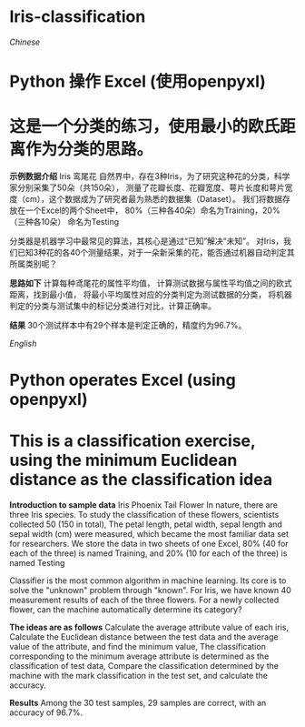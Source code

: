 # Iris-classification

*Chinese*

# Python 操作 Excel (使用openpyxl)
# 这是一个分类的练习，使用最小的欧氏距离作为分类的思路。

**示例数据介绍**
Iris 鸾尾花
自然界中，存在3种Iris，为了研究这种花的分类，科学家分别采集了50朵（共150朵），
测量了花瓣长度、花瓣宽度、萼片长度和萼片宽度（cm），这个数据成为了研究者最为熟悉的数据集（Dataset）。
我们将数据存放在一个Excel的两个Sheet中，
80%（三种各40朵）命名为Training，20%（三种各10朵） 命名为Testing

分类器是机器学习中最常见的算法，其核心是通过“已知”解决“未知”。
对Iris，我们已知3种花的各40个测量结果，对于一朵新采集的花，能否通过机器自动判定其所属类别呢？



**思路如下**
计算每种鸢尾花的属性平均值，
计算测试数据与属性平均值之间的欧式距离，找到最小值，
将最小平均属性对应的分类判定为测试数据的分类，
将机器判定的分类与测试集中的标记分类进行对比，计算正确率。

**结果**
30个测试样本中有29个样本是判定正确的，精度约为96.7%。


*English*

# Python operates Excel (using openpyxl)
# This is a classification exercise, using the minimum Euclidean distance as the classification idea

**Introduction to sample data**
Iris Phoenix Tail Flower
In nature, there are three Iris species. To study the classification of these flowers, scientists collected 50 (150 in total),
The petal length, petal width, sepal length and sepal width (cm) were measured, which became the most familiar data set for researchers.
We store the data in two sheets of one Excel,
80% (40 for each of the three) is named Training, and 20% (10 for each of the three) is named Testing

Classifier is the most common algorithm in machine learning. Its core is to solve the "unknown" problem through "known".
For Iris, we have known 40 measurement results of each of the three flowers. For a newly collected flower, can the machine automatically determine its category?



**The ideas are as follows**
Calculate the average attribute value of each iris,
Calculate the Euclidean distance between the test data and the average value of the attribute, and find the minimum value,
The classification corresponding to the minimum average attribute is determined as the classification of test data,
Compare the classification determined by the machine with the mark classification in the test set, and calculate the accuracy.


**Results**
Among the 30 test samples, 29 samples are correct, with an accuracy of 96.7%.
